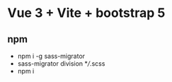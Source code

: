 # Vue 3 + Vite + bootstrap 5

## npm

- npm i -g sass-migrator
- sass-migrator division \*_/_.scss
- npm i
